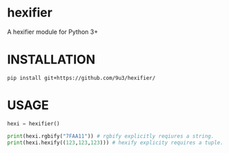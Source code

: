 # hexifier
A hexifier module for Python 3+

# INSTALLATION

```
pip install git+https://github.com/9u3/hexifier/
```

# USAGE

```py
hexi = hexifier()

print(hexi.rgbify("7FAA11")) # rgbify explicitly reqiures a string.
print(hexi.hexify((123,123,123))) # hexify explicity requires a tuple.
```
